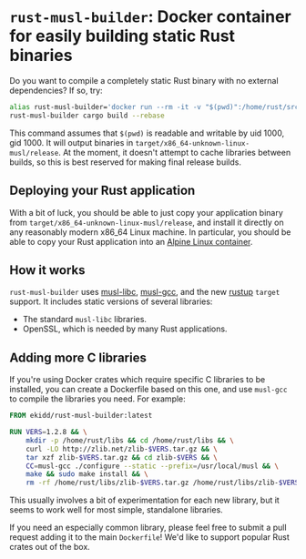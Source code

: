 # `rust-musl-builder`: Docker container for easily building static Rust binaries

Do you want to compile a completely static Rust binary with no external
dependencies?  If so, try:

```sh
alias rust-musl-builder='docker run --rm -it -v "$(pwd)":/home/rust/src ekidd/rust-musl-builder'
rust-musl-builder cargo build --rebase
```

This command assumes that `$(pwd)` is readable and writable by uid 1000,
gid 1000.  It will output binaries in
`target/x86_64-unknown-linux-musl/release`.  At the moment, it doesn't
attempt to cache libraries between builds, so this is best reserved for
making final release builds.

## Deploying your Rust application

With a bit of luck, you should be able to just copy your application binary
from `target/x86_64-unknown-linux-musl/release`, and install it directly on
any reasonably modern x86_64 Linux machine.  In particular, you should be
able to copy your Rust application into an
[Alpine Linux container][].

## How it works

`rust-musl-builder` uses [musl-libc][], [musl-gcc][], and the new
[rustup][] `target` support.  It includes static versions of several
libraries:

- The standard `musl-libc` libraries.
- OpenSSL, which is needed by many Rust applications.

## Adding more C libraries

If you're using Docker crates which require specific C libraries to be
installed, you can create a Dockerfile based on this one, and use
`musl-gcc` to compile the libraries you need.  For example:

```Dockerfile
FROM ekidd/rust-musl-builder:latest

RUN VERS=1.2.8 && \
    mkdir -p /home/rust/libs && cd /home/rust/libs && \
    curl -LO http://zlib.net/zlib-$VERS.tar.gz && \
    tar xzf zlib-$VERS.tar.gz && cd zlib-$VERS && \
    CC=musl-gcc ./configure --static --prefix=/usr/local/musl && \
    make && sudo make install && \
    rm -rf /home/rust/libs/zlib-$VERS.tar.gz /home/rust/libs/zlib-$VERS
```

This usually involves a bit of experimentation for each new library, but it
seems to work well for most simple, standalone libraries.

If you need an especially common library, please feel free to submit a pull
request adding it to the main `Dockerfile`!  We'd like to support popular
Rust crates out of the box.

[Alpine Linux container]: https://hub.docker.com/_/alpine/
[musl-libc]: http://www.musl-libc.org/
[musl-gcc]: http://www.musl-libc.org/how.html
[rustup]: https://www.rustup.rs/
